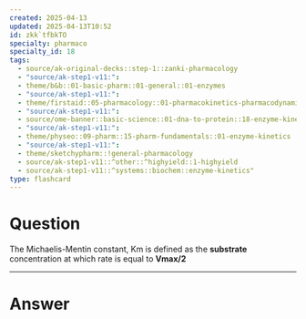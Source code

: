 ```yaml
---
created: 2025-04-13
updated: 2025-04-13T10:52
id: zkk`tfbkTO
specialty: pharmaco
specialty_id: 18
tags:
  - source/ak-original-decks::step-1::zanki-pharmacology
  - "source/ak-step1-v11:": 
  - theme/b&b::01-basic-pharm::01-general::01-enzymes
  - "source/ak-step1-v11:": 
  - theme/firstaid::05-pharmacology::01-pharmacokinetics-pharmacodynamics::01-enzyme-kinetics::michaelis-mentin
  - "source/ak-step1-v11:": 
  - source/ome-banner::basic-science::01-dna-to-protein::18-enzyme-kinetics
  - "source/ak-step1-v11:": 
  - theme/physeo::09-pharm::15-pharm-fundamentals::01-enzyme-kinetics
  - "source/ak-step1-v11:": 
  - theme/sketchypharm::!general-pharmacology
  - source/ak-step1-v11::^other::^highyield::1-highyield
  - source/ak-step1-v11::^systems::biochem::enzyme-kinetics"
type: flashcard
---
```


# Question
The Michaelis-Mentin constant, Km is defined as the **substrate** concentration at which rate is equal to **Vmax/2**

---

# Answer
